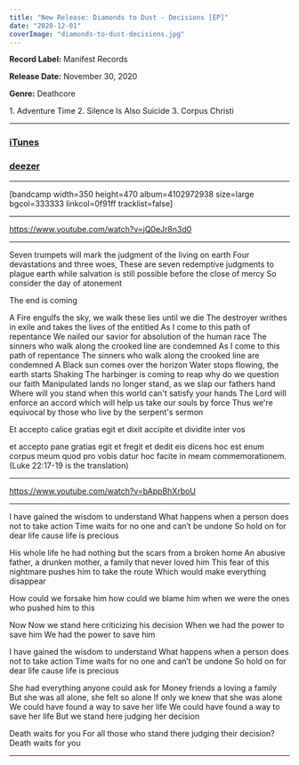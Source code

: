 ```yaml
---
title: "New Release: Diamonds to Dust - Decisions [EP]"
date: "2020-12-01"
coverImage: "diamonds-to-dust-decisions.jpg"
---
```


**Record Label:** Manifest Records

**Release Date:** November 30, 2020

**Genre:** Deathcore

1\. Adventure Time 2. Silence Is Also Suicide 3. Corpus Christi

* * *

### [iTunes](https://music.apple.com/gh/album/decisions-single/1539797556?uo=4&app=itunes&ct=684506&at=1001lbRT)

### [deezer](https://www.deezer.com/us/album/185771532)

* * *

\[bandcamp width=350 height=470 album=4102972938 size=large bgcol=333333 linkcol=0f91ff tracklist=false\]

* * *

https://www.youtube.com/watch?v=jQ0eJr8n3d0

* * *

Seven trumpets will mark the judgment of the living on earth Four devastations and three woes, These are seven redemptive judgments to plague earth while salvation is still possible before the close of mercy So consider the day of atonement

The end is coming

A Fire engulfs the sky, we walk these lies until we die The destroyer writhes in exile and takes the lives of the entitled As I come to this path of repentance We nailed our savior for absolution of the human race The sinners who walk along the crooked line are condemned As I come to this path of repentance The sinners who walk along the crooked line are condemned A Black sun comes over the horizon Water stops flowing, the earth starts Shaking The harbinger is coming to reap why do we question our faith Manipulated lands no longer stand, as we slap our fathers hand Where will you stand when this world can't satisfy your hands The Lord will enforce an accord which will help us take our souls by force Thus we're equivocal by those who live by the serpent's sermon

Et accepto calice gratias egit et dixit accipite et dividite inter vos

et accepto pane gratias egit et fregit et dedit eis dicens hoc est enum corpus meum quod pro vobis datur hoc facite in meam commemorationem. (Luke 22:17-19 is the translation)

* * *

https://www.youtube.com/watch?v=bAppBhXrboU

* * *

I have gained the wisdom to understand What happens when a person does not to take action Time waits for no one and can’t be undone So hold on for dear life cause life is precious

His whole life he had nothing but the scars from a broken home An abusive father, a drunken mother, a family that never loved him This fear of this nightmare pushes him to take the route Which would make everything disappear

How could we forsake him how could we blame him when we were the ones who pushed him to this

Now Now we stand here criticizing his decision When we had the power to save him We had the power to save him

I have gained the wisdom to understand What happens when a person does not to take action Time waits for no one and can’t be undone So hold on for dear life cause life is precious

She had everything anyone could ask for Money friends a loving a family But she was all alone, she felt so alone If only we knew that she was alone We could have found a way to save her life We could have found a way to save her life But we stand here judging her decision

Death waits for you For all those who stand there judging their decision? Death waits for you

* * *
